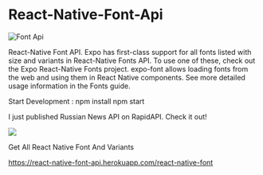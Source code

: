 # React-Native-Font-Api

![Font Api](https://user-images.githubusercontent.com/51543360/156165689-708c9c3e-20e6-4bd2-83c2-07a30b75a300.png)

React-Native Font API. Expo has first-class support for all fonts listed with size and variants in React-Native Fonts API. To use one of these, check out the Expo React-Native Fonts project. expo-font allows loading fonts from the web and using them in React Native components. See more detailed usage information in the Fonts guide.


Start Development :
npm install
npm start


I just published Russian News API on RapidAPI. Check it out!

[<img src="https://user-images.githubusercontent.com/51543360/155282341-7205fa48-c8a9-4149-9d86-2d91efcd7c7f.png" />](https://rapidapi.com/rakeshbarman08/api/react-native-font)


Get All React Native Font And Variants

https://react-native-font-api.herokuapp.com/react-native-font
